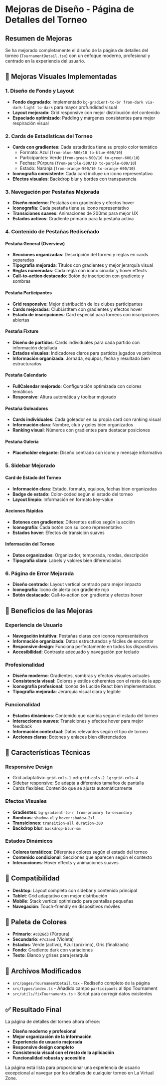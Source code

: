# Mejoras de Diseño - Página de Detalles del Torneo

## Resumen de Mejoras

Se ha mejorado completamente el diseño de la página de detalles del torneo (`TournamentDetail.tsx`) con un enfoque moderno, profesional y centrado en la experiencia del usuario.

## 🎨 Mejoras Visuales Implementadas

### 1. **Diseño de Fondo y Layout**
- **Fondo degradado**: Implementado `bg-gradient-to-br from-dark via-dark-light to-dark` para mayor profundidad visual
- **Layout mejorado**: Grid responsive con mejor distribución del contenido
- **Espaciado optimizado**: Padding y márgenes consistentes para mejor respiración visual

### 2. **Cards de Estadísticas del Torneo**
- **Cards con gradientes**: Cada estadística tiene su propio color temático
  - Formato: Azul (`from-blue-500/10 to-blue-600/10`)
  - Participantes: Verde (`from-green-500/10 to-green-600/10`)
  - Fechas: Púrpura (`from-purple-500/10 to-purple-600/10`)
  - Estado: Naranja (`from-orange-500/10 to-orange-600/10`)
- **Iconografía consistente**: Cada card incluye un icono representativo
- **Efectos visuales**: Backdrop blur y bordes con transparencia

### 3. **Navegación por Pestañas Mejorada**
- **Diseño moderno**: Pestañas con gradientes y efectos hover
- **Iconografía**: Cada pestaña tiene su icono representativo
- **Transiciones suaves**: Animaciones de 200ms para mejor UX
- **Estados activos**: Gradiente primario para la pestaña activa

### 4. **Contenido de Pestañas Rediseñado**

#### **Pestaña General (Overview)**
- **Secciones organizadas**: Descripción del torneo y reglas en cards separadas
- **Tipografía mejorada**: Títulos con gradientes y mejor jerarquía visual
- **Reglas numeradas**: Cada regla con icono circular y hover effects
- **Call-to-action destacado**: Botón de inscripción con gradiente y sombras

#### **Pestaña Participantes**
- **Grid responsive**: Mejor distribución de los clubes participantes
- **Cards mejoradas**: ClubListItem con gradientes y efectos hover
- **Estado de inscripciones**: Card especial para torneos con inscripciones abiertas

#### **Pestaña Fixture**
- **Diseño de partidos**: Cards individuales para cada partido con información detallada
- **Estados visuales**: Indicadores claros para partidos jugados vs próximos
- **Información organizada**: Jornada, equipos, fecha y resultado bien estructurados

#### **Pestaña Calendario**
- **FullCalendar mejorado**: Configuración optimizada con colores temáticos
- **Responsive**: Altura automática y toolbar mejorado

#### **Pestaña Goleadores**
- **Cards individuales**: Cada goleador en su propia card con ranking visual
- **Información clara**: Nombre, club y goles bien organizados
- **Ranking visual**: Números con gradientes para destacar posiciones

#### **Pestaña Galería**
- **Placeholder elegante**: Diseño centrado con icono y mensaje informativo

### 5. **Sidebar Mejorado**

#### **Card de Estado del Torneo**
- **Información clara**: Estado, formato, equipos, fechas bien organizadas
- **Badge de estado**: Color-coded según el estado del torneo
- **Layout limpio**: Información en formato key-value

#### **Acciones Rápidas**
- **Botones con gradientes**: Diferentes estilos según la acción
- **Iconografía**: Cada botón con su icono representativo
- **Estados hover**: Efectos de transición suaves

#### **Información del Torneo**
- **Datos organizados**: Organizador, temporada, rondas, descripción
- **Tipografía clara**: Labels y valores bien diferenciados

### 6. **Página de Error Mejorada**
- **Diseño centrado**: Layout vertical centrado para mejor impacto
- **Iconografía**: Icono de alerta con gradiente rojo
- **Botón destacado**: Call-to-action con gradiente y efectos hover

## 🚀 Beneficios de las Mejoras

### **Experiencia de Usuario**
- **Navegación intuitiva**: Pestañas claras con iconos representativos
- **Información organizada**: Datos estructurados y fáciles de encontrar
- **Responsive design**: Funciona perfectamente en todos los dispositivos
- **Accesibilidad**: Contraste adecuado y navegación por teclado

### **Profesionalidad**
- **Diseño moderno**: Gradientes, sombras y efectos visuales actuales
- **Consistencia visual**: Colores y estilos coherentes con el resto de la app
- **Iconografía profesional**: Iconos de Lucide React bien implementados
- **Tipografía mejorada**: Jerarquía visual clara y legible

### **Funcionalidad**
- **Estados dinámicos**: Contenido que cambia según el estado del torneo
- **Interacciones suaves**: Transiciones y efectos hover para mejor feedback
- **Información contextual**: Datos relevantes según el tipo de torneo
- **Acciones claras**: Botones y enlaces bien diferenciados

## 🎯 Características Técnicas

### **Responsive Design**
- Grid adaptativo: `grid-cols-1 md:grid-cols-2 lg:grid-cols-4`
- Sidebar responsive: Se adapta a diferentes tamaños de pantalla
- Cards flexibles: Contenido que se ajusta automáticamente

### **Efectos Visuales**
- **Gradientes**: `bg-gradient-to-r from-primary to-secondary`
- **Sombras**: `shadow-xl` y `hover:shadow-2xl`
- **Transiciones**: `transition-all duration-300`
- **Backdrop blur**: `backdrop-blur-sm`

### **Estados Dinámicos**
- **Colores temáticos**: Diferentes colores según el estado del torneo
- **Contenido condicional**: Secciones que aparecen según el contexto
- **Interacciones**: Hover effects y animaciones suaves

## 📱 Compatibilidad

- **Desktop**: Layout completo con sidebar y contenido principal
- **Tablet**: Grid adaptativo con mejor distribución
- **Mobile**: Stack vertical optimizado para pantallas pequeñas
- **Navegación**: Touch-friendly en dispositivos móviles

## 🎨 Paleta de Colores

- **Primario**: `#c026d3` (Púrpura)
- **Secundario**: `#7c3aed` (Violeta)
- **Estados**: Verde (activo), Azul (próximo), Gris (finalizado)
- **Fondo**: Gradiente dark con variaciones
- **Texto**: Blanco y grises para jerarquía

## 🔧 Archivos Modificados

- `src/pages/TournamentDetail.tsx` - Rediseño completo de la página
- `src/types/index.ts` - Añadido campo `participants` al tipo Tournament
- `src/utils/fixTournaments.ts` - Script para corregir datos existentes

## ✅ Resultado Final

La página de detalles del torneo ahora ofrece:
- **Diseño moderno y profesional**
- **Mejor organización de la información**
- **Experiencia de usuario mejorada**
- **Responsive design completo**
- **Consistencia visual con el resto de la aplicación**
- **Funcionalidad robusta y accesible**

La página está lista para proporcionar una experiencia de usuario excepcional al navegar por los detalles de cualquier torneo en La Virtual Zone. 